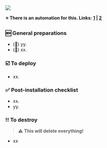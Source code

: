 ![](xxxx.png)

**:star: There is an automation for this.
Links: [1](https://example.com/) |
[2](https://example.com/)**

### :new: General preparations
- (:bust_in_silhouette:) yy.
- (:bust_in_silhouette:) xx.

### :ballot_box_with_check: To deploy
- xx.

### :white_check_mark: Post-installation checklist
- xx.
- yy.

### :bangbang: To destroy
> :warning: **This will delete everything!**
- xx
